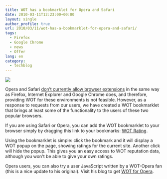 ```yaml
---
title: WOT has a bookmarklet for Opera and Safari
date: 2010-03-11T12:23:00+00:00
layout: single
author_profile: true
url: 2010/03/11/wot-has-a-bookmarklet-for-opera-and-safari/
tags:
  - Firefox
  - Google Chrome
  - news
  - Offer
lang: en
category: 
  - techblog
---
```

[![](http://4.bp.blogspot.com/_vaUVXcmC3OI/S5jZIlRnazI/AAAAAAAABPk/9rTLE8bhpA0/s320/opera-and-safari.gif)](http://4.bp.blogspot.com/_vaUVXcmC3OI/S5jZIlRnazI/AAAAAAAABPk/9rTLE8bhpA0/s1600-h/opera-and-safari.gif)

Opera and Safari [don’t currently allow browser extensions](http://www.opera.com/press/faq/#tech14) in the same way as Firefox, Internet Explorer and Google Chrome does, and therefore, providing WOT for these environments is not feasible. However, as a response to requests from our users, we have created a WOT bookmarklet that brings at least some of the functionality to the users of these two popular browsers.

If you are using Safari or Opera, you can add the WOT bookmarklet to your browser simply by dragging this link to your bookmarks: [WOT Rating](javascript:(function%28%29%7Bvar%20f%3Ddocument.getElementById%28%27wot-bookmarklet%27%29%3Bif%28f%29%7Bf.parentNode.removeChild%28f%29%3Breturn%3B%7Dvar%20l%3Dlocation.hostname%3Bif%28l%26%26l.length%29%7Bf%3Ddocument.createElement%28%27iframe%27%29%3Bif%28f%29%7Bf.setAttribute%28%27id%27%2C%27wot-bookmarklet%27%29%3Bf.setAttribute%28%27src%27%2C%27http%3A//www.mywot.com/bookmarklet/%27+encodeURIComponent%28location.hostname%29%29%3Bf.setAttribute%28%27frameborder%27%2C0%29%3Bf.setAttribute%28%27scrolling%27%2C%27no%27%29%3Bf.setAttribute%28%27style%27%2C%27position%3Afixed%3Btop%3A10px%3Bleft%3A10px%3B%27+%27width%3A135px%3Bheight%3A235px%3Bborder%3A0%3Bmargin%3A0%3Bpadding%3A0%3Bz-index%3A10487575%3B%27%29%3Bif%28document.body%29%7Bdocument.body.appendChild%28f%29%3B%7D%7D%7D%7D)()).

Using the bookmarklet is simple: click the bookmark and it will display a WOT popup on the page, showing ratings for the current site. Another click will hide the popup. This gives you an easy access to WOT reputation data, although you won't be able to give your own ratings.

Opera users, you can also try a user JavaScript written by a WOT-Opera fan (this is a nice update to his original). Visit his blog to get [WOT for Opera](http://my.opera.com/PH%60/blog/2010/01/19/new-major-version-of-wot-for-opera-you-can-vote).
